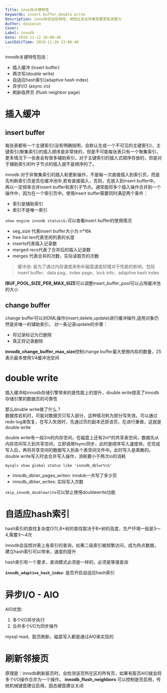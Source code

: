 ```yaml
---
Title: innodb关键特性
Keywords: insert buffer,double write
Description: innodb说这些特性，相信比说支持事务要更有说服力
Author: douyacun
Cover: 
Label: innodb
Date: 2019-11-12 16:00:40
LastEditTime: 2019-11-26 23:08:40
---
```

innodb关键特性包括：
- 插入缓冲 (insert buffer)
- 两次写(double write)
- 自适应hash索引(adaptive hash index)
- 异步I/O (async i/o)
- 刷新临界页 (flush neighbor page)

# 插入缓冲
## insert buffer

每张表都有一个主键索引(没有明确指明，会默认生成一个不可见的主键索引)，主键索引(聚集索引)的插入顺序是非常快的，但是不可能每张表只有一个聚集索引，更多情况下一张表会有很多辅助索引，对于主键索引的插入式顺序存放的，但是对于辅助索引的叶子节点的插入就不是顺序的了。

innodb 对于非聚集索引的插入和更新操作，不是每一次直接插入到索引页，而是先判断索引页是否在缓冲池中,若有直接插入，否则，先放入到insert buffer中。再以一定频率合并insert buffer和索引子节点。通常能将多个插入操作合并到一个操作中，因为在一个索引页中。使用insert buffer需要同时满足两个条件：
- 索引是辅助索引
- 索引不是唯一索引

`show engine innodb status\G;`可以查看insert buffer的使用情况

- seg_size 代表insert buffer大小为 n*16k
- free list len代表空闲列表的长度
- inserts代表插入记录数
- merged recs代表了合并后的插入记录数
- merges 代表合并的次数，实际读取页的次数

> 缓冲池: 是为了通过内存速度来弥补磁盘速度较慢对于性能的影响，包括insert buffer、data pag、index page、lock info、adaptive hash index

**IBUF_POOL_SIZE_PER_MAX_SIZE**可以调整insert_buffer_pool可以占用缓冲池的大小

## change buffer
change buffer可以对DML操作(insert,delete,update)进行缓冲操作,适用对象仍然是非唯一的辅助索引， 对一条记录update的步骤：
- 将记录标记为已删除
- 真正将记录删除

**innodb_change_buffer_max_size**控制change buffer最大使用内存的数量，25表示最多使用1/4缓冲池空间

# double write
插入缓冲给innodb存储引擎带来的是性能上的提升，double write提高了innodb存储引擎的数据页的可靠性

那么double write做了什么？\
数据库宕机时，可能对数据页只写入部分，这种情况称为部分写失效。可以通过redo log来恢复，在写入失效时，先通过页的副本还原该页，在进行重做，这就是double write

double write有一段2m的内存空间，在磁盘上还有2m*的共享表空间，数据先从内存空间写入到共享空间，立即调用fsync同步，此时是顺序写入速度快，在完成写入后，再将共享空间的数据写入到各个表空间文件中。此时写入是离散的。double write写入时会合并写入操作，消耗要小于两次io的消耗

```shell
mysql> show global status like 'innodb_dblwr%\G'
```

- innodb_dblwr_pages_writen: inndob一共写了多少页
- innodb_dblwr_writes: 实际写入次数

`skip_innodb_doublewrite`可以禁止使用doublewrite功能

# 自适应hash索引
hash索引的查找复杂度O(1),B+树的查找取决于B+树的高度，生产环境一般是3～4,需要3～4次

innodb会监控对表上各索引的查询，如果二级索引被频繁访问，成为热点数据，建立hash索引可以带来，速度的提升

hash索引有一个要求，查询模式必须是一样的，必须是等值查询

**`innodb_adaptive_hash_index`**: 是否开启自适应hash索引

# 异步I/O - AIO
AIO优势:
1. 多个I/O异步执行
2. 合并多个I/O为同步操作

mysql read、脏页刷新，磁盘写入都是通过AIO来实现的

# 刷新邻接页
原理是：innodb刷新脏页时，会检测该页所在区的所有页，如果有脏页AIO就会将多个I/O操作合并为一个操作。
**innodb_flush_neighbors** 可以控制是否启用，传统机械键盘建议启用，固态硬盘建议关闭